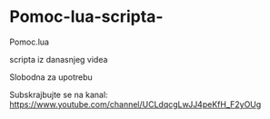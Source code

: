 # Pomoc-lua-scripta-
Pomoc.lua

scripta iz danasnjeg videa 

Slobodna za upotrebu

Subskrajbujte se na kanal: https://www.youtube.com/channel/UCLdqcgLwJJ4peKfH_F2yOUg

